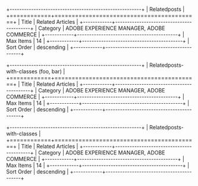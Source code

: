 +-------------------------------------------------------+
| Relatedposts                                          |
+============+==========================================+
| Title      | Related Articles                         |
+------------+------------------------------------------+
| Category   | ADOBE EXPERIENCE MANAGER, ADOBE COMMERCE |
+------------+------------------------------------------+
| Max Items  | 14                                       |
+------------+------------------------------------------+
| Sort Order | descending                               |
+------------+------------------------------------------+

+-------------------------------------------------------+
| Relatedposts-with-classes (foo, bar)                  |
+============+==========================================+
| Title      | Related Articles                         |
+------------+------------------------------------------+
| Category   | ADOBE EXPERIENCE MANAGER, ADOBE COMMERCE |
+------------+------------------------------------------+
| Max Items  | 14                                       |
+------------+------------------------------------------+
| Sort Order | descending                               |
+------------+------------------------------------------+

+-------------------------------------------------------+
| Relatedposts-with-classes                             |
+============+==========================================+
| Title      | Related Articles                         |
+------------+------------------------------------------+
| Category   | ADOBE EXPERIENCE MANAGER, ADOBE COMMERCE |
+------------+------------------------------------------+
| Max Items  | 14                                       |
+------------+------------------------------------------+
| Sort Order | descending                               |
+------------+------------------------------------------+
